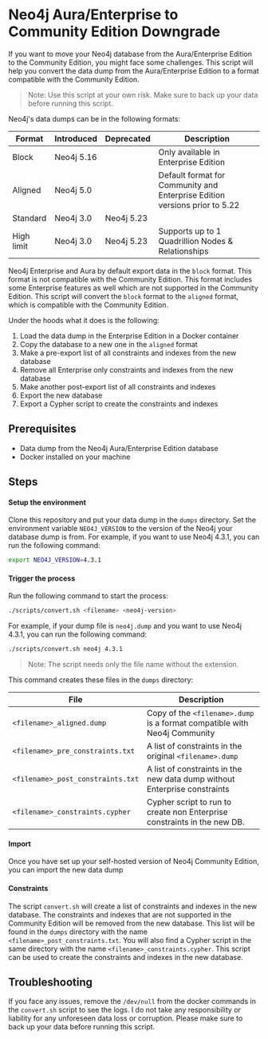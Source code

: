 # Neo4j Aura/Enterprise to Community Edition Downgrade

If you want to move your Neo4j database from the Aura/Enterprise Edition to the Community Edition, you might face some
challenges. This script will help you convert the data dump from the Aura/Enterprise Edition to a format compatible with
the Community Edition. 

> Note: Use this script at your own risk. Make sure to back up your data before running this script.

Neo4j's data dumps can be in the following formats:

| Format     | Introduced | Deprecated | Description                                                                |
|------------|------------|------------|----------------------------------------------------------------------------|
| Block      | Neo4j 5.16 |            | Only available in Enterprise Edition                                       |
| Aligned    | Neo4j 5.0  |            | Default format for Community and Enterprise Edition versions prior to 5.22 |
| Standard   | Neo4j 3.0  | Neo4j 5.23 |                                                                            |
| High limit | Neo4j 3.0  | Neo4j 5.23 | Supports up to 1 Quadrillion Nodes & Relationships                         |

Neo4j Enterprise and Aura by default export data in the `block` format. This format is not compatible with the Community Edition. This format includes some Enterprise features as well which are not supported in the Community Edition. This script will convert the `block` format to the `aligned` format, which is compatible with the Community Edition.

Under the hoods what it does is the following:

1. Load the data dump in the Enterprise Edition in a Docker container 
2. Copy the database to a new one in the `aligned` format
3. Make a pre-export list of all constraints and indexes from the new database
4. Remove all Enterprise only constraints and indexes from the new database
5. Make another post-export list of all constraints and indexes
6. Export the new database
7. Export a Cypher script to create the constraints and indexes

## Prerequisites

- Data dump from the Neo4j Aura/Enterprise Edition database
- Docker installed on your machine


## Steps

#### Setup the environment
Clone this repository and put your data dump in the `dumps` directory. Set the environment variable `NEO4J_VERSION` to the version of the Neo4j your database dump is from. For example, if you want to use Neo4j 4.3.1, you can run the following command:  

```bash
export NEO4J_VERSION=4.3.1
```

#### Trigger the process
Run the following command to start the process:

```bash
./scripts/convert.sh <filename> <neo4j-version>
```

For example, if your dump file is `neo4j.dump` and you want to use Neo4j 4.3.1, you can run the following command:

```bash
./scripts/convert.sh neo4j 4.3.1
```

> Note: The script needs only the file name without the extension. 

This command creates these files in the `dumps` directory:

| File                              | Description                                                               |
|-----------------------------------|---------------------------------------------------------------------------|
| `<filename>_aligned.dump`         | Copy of the `<filename>.dump` is a format compatible with Neo4j Community |
| `<filename>_pre_constraints.txt`  | A list of constraints in the original `<filename>.dump`                   |
| `<filename>_post_constraints.txt` | A list of constraints in the new data dump without Enterprise constraints |
| `<filename>_constraints.cypher`   | Cypher script to run to create non Enterprise constraints in the new DB.  |

#### Import
Once you have set up your self-hosted version of Neo4j Community Edition, you can import the new data dump

#### Constraints
The script `convert.sh` will create a list of constraints and indexes in the new database. The constraints and indexes 
that are not supported in the Community Edition will be removed from the new database. This list will be found in the 
`dumps` directory with the name `<filename>_post_constraints.txt`. You will also find a Cypher script in the same 
directory with the name `<filename>_constraints.cypher`. This script can be used to create the constraints and indexes 
in the new database.

## Troubleshooting
If you face any issues, remove the `/dev/null` from the docker commands in the `convert.sh` script to see the logs. I 
do not take any responsibility or liability for any unforeseen data loss or corruption. Please make sure to back up your
data before running this script.